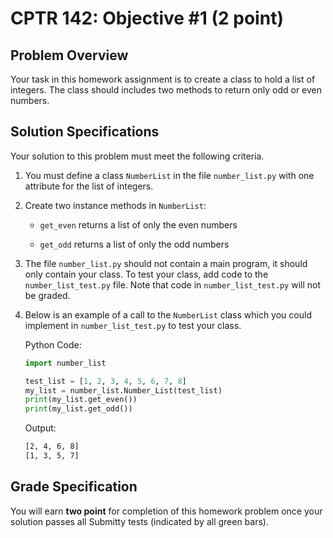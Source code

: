 # CPTR 142: Objective #1 (2 point)

## Problem Overview

Your task in this homework assignment is to create a class to hold a list of integers. The class should includes two methods to return only odd or even numbers.

## Solution Specifications

Your solution to this problem must meet the following criteria.

1. You must define a class `NumberList` in the file `number_list.py` with one attribute for the list of integers.

1. Create two instance methods in `NumberList`:

    * `get_even` returns a list of only the even numbers

    * `get_odd` returns a list of only the odd numbers

1. The file `number_list.py` should not contain a main program, it should only contain your class. To test your class, add code to the `number_list_test.py` file. Note that code in `number_list_test.py` will not be graded.

1. Below is an example of a call to the `NumberList` class which you could implement in `number_list_test.py` to test your class.

    Python Code:
    ```python
    import number_list

    test_list = [1, 2, 3, 4, 5, 6, 7, 8]
    my_list = number_list.Number_List(test_list)
    print(my_list.get_even())
    print(my_list.get_odd())
    ```

    Output:
    ```html
    [2, 4, 6, 8]
    [1, 3, 5, 7]
    ```

## Grade Specification

You will earn **two point** for completion of this homework problem once your solution passes all Submitty tests (indicated by all green bars).
